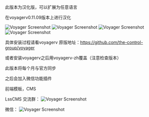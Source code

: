 此版本为汉化版，可以扩展为任意语言

在voyagerv0.11.09版本上进行汉化 

![Voyager Screenshot](https://github.com/daimiao/voyager-zh/blob/master/demo/1.png)
![Voyager Screenshot](https://github.com/daimiao/voyager-zh/blob/master/demo/2.png)
![Voyager Screenshot](https://github.com/daimiao/voyager-zh/blob/master/demo/3.png)
![Voyager Screenshot](https://github.com/daimiao/voyager-zh/blob/master/demo/4.png)

具体安装过程请看voyagerv 原版地址：https://github.com/the-control-group/voyager

或者安装voyagerv之后用voyagerv-zh覆盖（注意检查版本）

此版本将每个月与官方同步

之后会加入微信功能插件

前端模板，CMS

LssCMS 交流群：
![Voyager Screenshot](https://github.com/daimiao/voyager-zh/blob/master/demo/2.jpg)

微信：
![Voyager Screenshot](https://github.com/daimiao/voyager-zh/blob/master/demo/5.png)